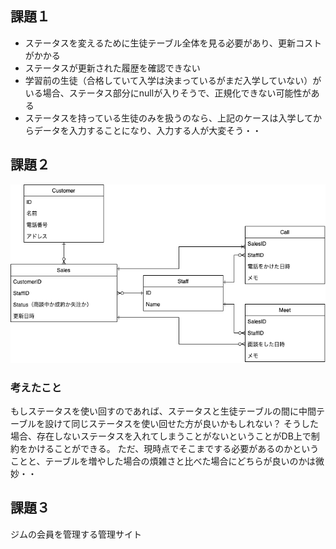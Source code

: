 ## 課題１

- ステータスを変えるために生徒テーブル全体を見る必要があり、更新コストがかかる
- ステータスが更新された履歴を確認できない
- 学習前の生徒（合格していて入学は決まっているがまだ入学していない）がいる場合、ステータス部分にnullが入りそうで、正規化できない可能性がある
- ステータスを持っている生徒のみを扱うのなら、上記のケースは入学してからデータを入力することになり、入力する人が大変そう・・

## 課題２

![image](https://raw.githubusercontent.com/yuikoito/PrAhaChallenge/master/db/anti-patern-6/Diagram.drawio.png)


### 考えたこと
もしステータスを使い回すのであれば、ステータスと生徒テーブルの間に中間テーブルを設けて同じステータスを使い回せた方が良いかもしれない？
そうした場合、存在しないステータスを入れてしまうことがないということがDB上で制約をかけることができる。
ただ、現時点でそこまでする必要があるのかということと、テーブルを増やした場合の煩雑さと比べた場合にどちらが良いのかは微妙・・

## 課題３

ジムの会員を管理する管理サイト
